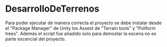 # DesarrolloDeTerrenos
Para poder ejecutar de manera correcta el proyecto se debe instalar desde el "Package Manager" de Unity los Assest de "Terrain tools" y "Poliform trees".
Además el script fue añadido solo para demostar la escena no es parte escencial del proyecto.
